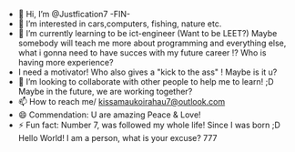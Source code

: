 - 👋 Hi, I’m @Justfication7 -FIN-
- 👀 I’m interested in cars,computers, fishing, nature etc. 
- 🌱 I’m currently learning to be ict-engineer (Want to be LEET?) Maybe somebody will teach me more about programming and everything else, what i gonna need to have succes with my future career !? Who is having more experience?
- I need a motivator! Who also gives a "kick to the ass" ! Maybe is it u?
- 💞️ I’m looking to collaborate with other people to help me to learn! ;D Maybe in the future, we are working together? 
- 📫 How to reach me/ kissamaukoirahau7@outlook.com
- 😄 	Commendation: U are amazing Peace & Love! 
- ⚡ Fun fact: Number 7, was followed my whole life! Since I was born ;D 
Hello World!
I am a person, what is your excuse?  777
